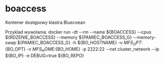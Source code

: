 # boaccess
Kontener dostępowy klastra Bluecoean

Przyklad wywolania:
docker run -dt --rm --name ${BOACCESS} --cpus ${RDZENIE_BOACCESS} --memory ${PAMIEC_BOACCESS_G} --memory-swap ${PAMIEC_BOACCESS_G} -h ${BO_HOSTNAME} -v ${MFS_OPT}:${BO_OPT} -v ${MFS_HOME}:${BO_HOME} -p 2222:22 --net cluster_network --ip ${BO_IP} -e DEBUG=true ${BO_REPO}
